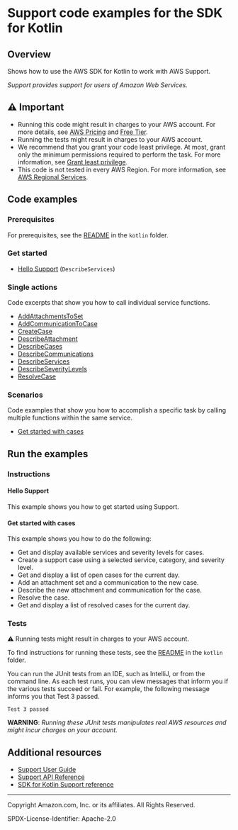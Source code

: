 # Support code examples for the SDK for Kotlin

## Overview

Shows how to use the AWS SDK for Kotlin to work with AWS Support.

<!--custom.overview.start-->
<!--custom.overview.end-->

_Support provides support for users of Amazon Web Services._

## ⚠ Important

* Running this code might result in charges to your AWS account. For more details, see [AWS Pricing](https://aws.amazon.com/pricing/) and [Free Tier](https://aws.amazon.com/free/).
* Running the tests might result in charges to your AWS account.
* We recommend that you grant your code least privilege. At most, grant only the minimum permissions required to perform the task. For more information, see [Grant least privilege](https://docs.aws.amazon.com/IAM/latest/UserGuide/best-practices.html#grant-least-privilege).
* This code is not tested in every AWS Region. For more information, see [AWS Regional Services](https://aws.amazon.com/about-aws/global-infrastructure/regional-product-services).

<!--custom.important.start-->
<!--custom.important.end-->

## Code examples

### Prerequisites

For prerequisites, see the [README](../../README.md#Prerequisites) in the `kotlin` folder.


<!--custom.prerequisites.start-->
<!--custom.prerequisites.end-->

### Get started

- [Hello Support](src/main/kotlin/com/example/support/HelloSupport.kt#L9) (`DescribeServices`)


### Single actions

Code excerpts that show you how to call individual service functions.

- [AddAttachmentsToSet](src/main/kotlin/com/example/support/SupportScenario.kt#L201)
- [AddCommunicationToCase](src/main/kotlin/com/example/support/SupportScenario.kt#L178)
- [CreateCase](src/main/kotlin/com/example/support/SupportScenario.kt#L247)
- [DescribeAttachment](src/main/kotlin/com/example/support/SupportScenario.kt#L143)
- [DescribeCases](src/main/kotlin/com/example/support/SupportScenario.kt#L223)
- [DescribeCommunications](src/main/kotlin/com/example/support/SupportScenario.kt#L157)
- [DescribeServices](src/main/kotlin/com/example/support/SupportScenario.kt#L293)
- [DescribeSeverityLevels](src/main/kotlin/com/example/support/SupportScenario.kt#L272)
- [ResolveCase](src/main/kotlin/com/example/support/SupportScenario.kt#L130)

### Scenarios

Code examples that show you how to accomplish a specific task by calling multiple
functions within the same service.

- [Get started with cases](src/main/kotlin/com/example/support/SupportScenario.kt)


<!--custom.examples.start-->
<!--custom.examples.end-->

## Run the examples

### Instructions


<!--custom.instructions.start-->
<!--custom.instructions.end-->

#### Hello Support

This example shows you how to get started using Support.



#### Get started with cases

This example shows you how to do the following:

- Get and display available services and severity levels for cases.
- Create a support case using a selected service, category, and severity level.
- Get and display a list of open cases for the current day.
- Add an attachment set and a communication to the new case.
- Describe the new attachment and communication for the case.
- Resolve the case.
- Get and display a list of resolved cases for the current day.

<!--custom.scenario_prereqs.support_Scenario_GetStartedSupportCases.start-->
<!--custom.scenario_prereqs.support_Scenario_GetStartedSupportCases.end-->


<!--custom.scenarios.support_Scenario_GetStartedSupportCases.start-->
<!--custom.scenarios.support_Scenario_GetStartedSupportCases.end-->

### Tests

⚠ Running tests might result in charges to your AWS account.


To find instructions for running these tests, see the [README](../../README.md#Tests)
in the `kotlin` folder.



<!--custom.tests.start-->

You can run the JUnit tests from an IDE, such as IntelliJ, or from the command line. As each test runs, you can view messages that inform you if the various tests succeed or fail. For example, the following message informs you that Test 3 passed.

    Test 3 passed

**WARNING**: _Running these JUnit tests manipulates real AWS resources and might incur charges on your account._

<!--custom.tests.end-->

## Additional resources

- [Support User Guide](https://docs.aws.amazon.com/awssupport/latest/user/getting-started.html)
- [Support API Reference](https://docs.aws.amazon.com/awssupport/latest/APIReference/welcome.html)
- [SDK for Kotlin Support reference](https://sdk.amazonaws.com/kotlin/api/latest/support/index.html)

<!--custom.resources.start-->
<!--custom.resources.end-->

---

Copyright Amazon.com, Inc. or its affiliates. All Rights Reserved.

SPDX-License-Identifier: Apache-2.0